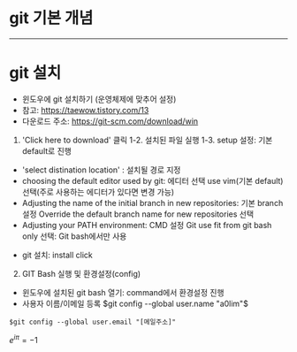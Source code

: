 # git 기본 개념

----------------------------------
# git 설치

* 윈도우에 git 설치하기 (운영체제에 맞추어 설정)
* 참고: https://taewow.tistory.com/13
* 다운로드 주소: https://git-scm.com/download/win
1. 'Click here to download' 클릭
1-2. 설치된 파일 실행
1-3. setup 설정: 기본 default로 진행
  * 'select distination location' : 설치될 경로 지정
  * choosing the default editor used by git: 에디터 선택
      use vim(기본 default) 선택(주로 사용하는 에디터가 있다면 변경 가능)
  * Adjusting the name of the initial branch in new repositories: 기본 branch 설정
      Override the default branch name for new repositories 선택
  * Adjusting your PATH environment: CMD 설정
      Git use fit from git bash only 선택: Git bash에서만 사용
- git 설치: install click

2. GIT Bash 실행 및 환경설정(config)
- 윈도우에 설치된 git bash 열기: command에서 환경설정 진행
- 사용자 이름/이메일 등록
$git config --global user.name "a0lim"$
```
$git config --global user.email "[메일주소]"
```
$e^{i \pi} = -1$
